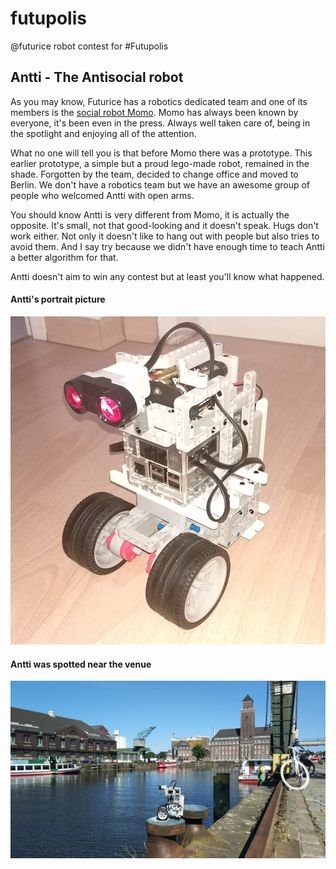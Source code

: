 # futupolis
@futurice robot contest for #Futupolis

## Antti - The Antisocial robot
As you may know, Futurice has a robotics dedicated team and one of its members is the [social robot Momo](https://futurice.com/blog/making-of-a-social-robot). Momo has always been known by everyone, it's been even in the press. Always well taken care of, being in the spotlight and enjoying all of the attention.

What no one will tell you is that before Momo there was a prototype. This earlier prototype, a simple but a proud lego-made robot, remained in the shade. Forgotten by the team, decided to change office and moved to Berlin. We don't have a robotics team but we have an awesome group of people who welcomed Antti with open arms.

You should know Antti is very different from Momo, it is actually the opposite. It's small, not that good-looking and it doesn't speak. Hugs don't work either. Not only it doesn't like to hang out with people but also tries to avoid them. And I say try because we didn't have enough time to teach Antti a better algorithm for that.

Antti doesn't aim to win any contest but at least you'll know what happened.

#### Antti's portrait picture
![Image of Antti's portrait](https://github.com/joan-domingo/futupolis/blob/master/IMG_20180607_204214.jpg)

#### Antti was spotted near the venue
![Image of Antti near the venue](https://github.com/joan-domingo/futupolis/blob/master/IMG_20180608_160211_1.jpg)
